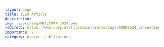 ```yaml
---
layout: page
title: IEEM Article
description: 
img: assets/img/REALCORP 2024.png
redirect: https://www.corp.at/fileadmin/proceedings/CORP2024_proceedings.pdf#page=733
importance: 2
category: project publications
---
```



